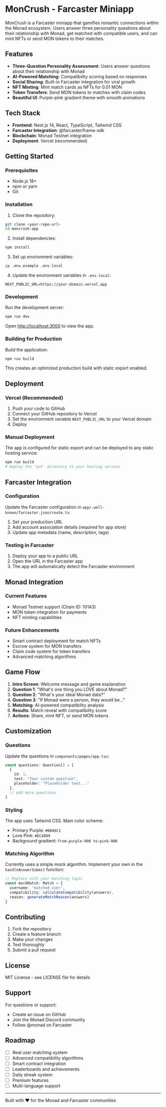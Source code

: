 # MonCrush - Farcaster Miniapp

MonCrush is a Farcaster miniapp that gamifies romantic connections within the Monad ecosystem. Users answer three personality questions about their relationship with Monad, get matched with compatible users, and can mint NFTs or send MON tokens to their matches.

## Features

- **Three-Question Personality Assessment**: Users answer questions about their relationship with Monad
- **AI-Powered Matching**: Compatibility scoring based on responses
- **Social Sharing**: Built-in Farcaster integration for viral growth
- **NFT Minting**: Mint match cards as NFTs for 0.01 MON
- **Token Transfers**: Send MON tokens to matches with claim codes
- **Beautiful UI**: Purple-pink gradient theme with smooth animations

## Tech Stack

- **Frontend**: Next.js 14, React, TypeScript, Tailwind CSS
- **Farcaster Integration**: @farcaster/frame-sdk
- **Blockchain**: Monad Testnet integration
- **Deployment**: Vercel (recommended)

## Getting Started

### Prerequisites

- Node.js 18+ 
- npm or yarn
- Git

### Installation

1. Clone the repository:
```bash
git clone <your-repo-url>
cd moncrush-app
```

2. Install dependencies:
```bash
npm install
```

3. Set up environment variables:
```bash
cp .env.example .env.local
```

4. Update the environment variables in `.env.local`:
```
NEXT_PUBLIC_URL=https://your-domain.vercel.app
```

### Development

Run the development server:
```bash
npm run dev
```

Open [http://localhost:3000](http://localhost:3000) to view the app.

### Building for Production

Build the application:
```bash
npm run build
```

This creates an optimized production build with static export enabled.

## Deployment

### Vercel (Recommended)

1. Push your code to GitHub
2. Connect your GitHub repository to Vercel
3. Set the environment variable `NEXT_PUBLIC_URL` to your Vercel domain
4. Deploy

### Manual Deployment

The app is configured for static export and can be deployed to any static hosting service:

```bash
npm run build
# Deploy the 'out' directory to your hosting service
```

## Farcaster Integration

### Configuration

Update the Farcaster configuration in `app/.well-known/farcaster.json/route.ts`:

1. Set your production URL
2. Add account association details (required for app store)
3. Update app metadata (name, description, tags)

### Testing in Farcaster

1. Deploy your app to a public URL
2. Open the URL in the Farcaster app
3. The app will automatically detect the Farcaster environment

## Monad Integration

### Current Features

- Monad Testnet support (Chain ID: 10143)
- MON token integration for payments
- NFT minting capabilities

### Future Enhancements

- Smart contract deployment for match NFTs
- Escrow system for MON transfers
- Claim code system for token transfers
- Advanced matching algorithms

## Game Flow

1. **Intro Screen**: Welcome message and game explanation
2. **Question 1**: "What's one thing you LOVE about Monad?"
3. **Question 2**: "What's your ideal Monad date?"
4. **Question 3**: "If Monad were a person, they would be..."
5. **Matching**: AI-powered compatibility analysis
6. **Results**: Match reveal with compatibility score
7. **Actions**: Share, mint NFT, or send MON tokens

## Customization

### Questions

Update the questions in `components/pages/app.tsx`:

```typescript
const questions: Question[] = [
  {
    id: 1,
    text: "Your custom question",
    placeholder: "Placeholder text..."
  },
  // Add more questions
]
```

### Styling

The app uses Tailwind CSS. Main color scheme:
- Primary Purple: `#6B46C1`
- Love Pink: `#EC4899`
- Background gradient: `from-purple-900 to-pink-900`

### Matching Algorithm

Currently uses a simple mock algorithm. Implement your own in the `handleAnswerSubmit` function:

```typescript
// Replace with your matching logic
const mockMatch: Match = {
  username: 'matched_user',
  compatibility: calculateCompatibility(answers),
  reason: generateMatchReason(answers)
}
```

## Contributing

1. Fork the repository
2. Create a feature branch
3. Make your changes
4. Test thoroughly
5. Submit a pull request

## License

MIT License - see LICENSE file for details

## Support

For questions or support:
- Create an issue on GitHub
- Join the Monad Discord community
- Follow @monad on Farcaster

## Roadmap

- [ ] Real user matching system
- [ ] Advanced compatibility algorithms
- [ ] Smart contract integration
- [ ] Leaderboards and achievements
- [ ] Daily streak system
- [ ] Premium features
- [ ] Multi-language support

---

Built with ❤️ for the Monad and Farcaster communities

